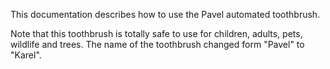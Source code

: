 This documentation describes how to use the Pavel automated toothbrush.

Note that this toothbrush is totally safe to use for children, adults, pets, wildlife and trees. The name of the toothbrush changed form "Pavel" to "Karel".

